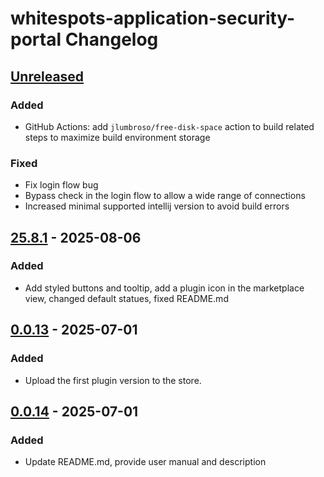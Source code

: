 <!-- Keep a Changelog guide -> https://keepachangelog.com -->

# whitespots-application-security-portal Changelog

## [Unreleased]

### Added

- GitHub Actions: add `jlumbroso/free-disk-space` action to build related steps to maximize build environment storage

### Fixed

- Fix login flow bug
- Bypass check in the login flow to allow a wide range of connections
- Increased minimal supported intellij version to avoid build errors

## [25.8.1] - 2025-08-06

### Added

- Add styled buttons and tooltip, add a plugin icon in the marketplace view, changed default statues, fixed README.md

## [0.0.13] - 2025-07-01

### Added

- Upload the first plugin version to the store.

## [0.0.14] - 2025-07-01

### Added

- Update README.md, provide user manual and description

[Unreleased]: https://github.com/Whitespots-OU/jetbrains-portal-extension/compare/v25.8.1...HEAD
[25.8.1]: https://github.com/Whitespots-OU/jetbrains-portal-extension/compare/v0.0.13...v25.8.1
[0.0.14]: https://github.com/Whitespots-OU/jetbrains-portal-extension/commits/v0.0.14
[0.0.13]: https://github.com/Whitespots-OU/jetbrains-portal-extension/compare/v0.0.14...v0.0.13
